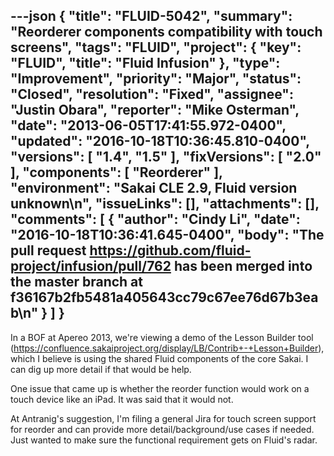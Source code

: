 ---json
{
  "title": "FLUID-5042",
  "summary": "Reorderer components compatibility with touch screens",
  "tags": "FLUID",
  "project": {
    "key": "FLUID",
    "title": "Fluid Infusion"
  },
  "type": "Improvement",
  "priority": "Major",
  "status": "Closed",
  "resolution": "Fixed",
  "assignee": "Justin Obara",
  "reporter": "Mike Osterman",
  "date": "2013-06-05T17:41:55.972-0400",
  "updated": "2016-10-18T10:36:45.810-0400",
  "versions": [
    "1.4",
    "1.5"
  ],
  "fixVersions": [
    "2.0"
  ],
  "components": [
    "Reorderer"
  ],
  "environment": "Sakai CLE 2.9, Fluid version unknown\n",
  "issueLinks": [],
  "attachments": [],
  "comments": [
    {
      "author": "Cindy Li",
      "date": "2016-10-18T10:36:41.645-0400",
      "body": "The pull request <https://github.com/fluid-project/infusion/pull/762> has been merged into the master branch at f36167b2fb5481a405643cc79c67ee76d67b3eab\n"
    }
  ]
}
---
In a BOF at Apereo 2013, we're viewing a demo of the Lesson Builder tool (<https://confluence.sakaiproject.org/display/LB/Contrib+-+Lesson+Builder>), which I believe is using the shared Fluid components of the core Sakai. I can dig up more detail if that would be help.

One issue that came up is whether the reorder function would work on a touch device like an iPad. It was said that it would not.

At Antranig's suggestion, I'm filing a general Jira for touch screen support for reorder and can provide more detail/background/use cases if needed. Just wanted to make sure the functional requirement gets on Fluid's radar.

        